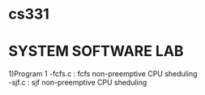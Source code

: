# cs331

# SYSTEM SOFTWARE LAB


1)Program 1
 -fcfs.c : fcfs non-preemptive CPU sheduling  
 -sjf.c : sjf non-preemptive CPU sheduling  
